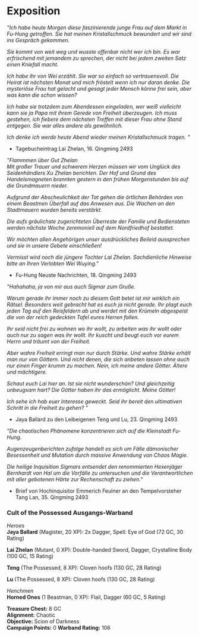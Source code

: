 # Exposition  
*"Ich habe heute Morgen diese faszinierende junge Frau auf dem Markt in Fu-Hung getroffen. Sie hat meinen Kristallschmuck bewundert und wir sind ins Gespräch gekommen.*  

*Sie kommt von weit weg und wusste offenbar nicht wer ich bin. Es war erfrischend mit jemandem zu sprechen, der nicht bei jedem zweiten Satz einen Kniefall macht.*  

*Ich habe ihr von Wei erzählt. Sie war so einfach so vertrauensvoll. Die Heirat ist nächsten Monat und mich fröstelt wenn ich nur daran denke. Die mysteriöse Frau hat gelacht und gesagt jeder Mensch könne frei sein, aber was kann die schon wissen?*  

*Ich habe sie trotzdem zum Abendessen eingeladen, wer weiß vielleicht kann sie ja Papa mit ihrem Gerede von Freiheit überzeugen. Ich muss gestehen, ich fiebere dem nächsten Treffen mit dieser Frau ohne Stand entgegen. Sie war alles andere als gewöhnlich.*  

*Ich denke ich werde heute Abend wieder meinen Kristallschmuck tragen. "*  
 - Tagebucheintrag Lai Zhelan, 16. Qingming 2493


*"Flammmen über Gut Zhelan*  
*Mit großer Trauer und schwerem Herzen müssen wir vom Unglück des Seidenhändlers Xu Zhelan berichten. Der Hof und Grund des Handelsmagneten brannten gestern in den frühen Morgenstunden bis auf die Grundmauern nieder.*  

*Aufgrund der Abscheulichkeit der Tat gehen die örtlichen Behörden von einem Beastmen Überfall auf das Anwesen aus. Die Wachen an den Stadtmauern wurden bereits verstärkt.*  

*Die aufs gräulichste zugerichteten Überreste der Familie und Bediensteten werden nächste Woche zeremoniell auf dem Nordfriedhof bestattet.*  

*Wir möchten allen Angehörigen unser ausdrückliches Beileid aussprechen und sie in unsere Gebete einschließen!*  

*Vermisst wird noch die jüngere Tochter Lai Zhelan. Sachdienliche Hinweise bitte an Ihren Verlobten Wei Wuying."*  
- Fu-Hung Neuste Nachrichten, 18. Qingming 2493



*"Hahahaha, ja von mir aus auch Sigmar zum Gruße.*  

*Warum gerade ihr immer noch zu diesem Gott betet ist mir wirklich ein Rätsel. Besonders weit gebracht hat es euch ja nicht gerade.  Ihr plagt euch jeden Tag auf den Reisfeldern ab und werdet mit den Krümeln abgespeist die von der reich gedeckten Tafel eures Herren fallen.*  

*Ihr seid nicht frei zu wohnen wo ihr wollt, zu arbeiten was ihr wollt oder auch nur zu sagen was ihr wollt. Ihr kuscht und beugt euch vor eurem Herrn und träumt von der Freiheit.*  

*Aber wahre Freiheit erringt man nur durch Stärke. Und wahre Stärke erhält man nur von Göttern. Und nicht denen, die sich anbeten lassen ohne auch nur einen Finger krumm zu machen. Nein, ich meine andere Götter. Ältere und mächtigere.*  

*Schaut euch Lai hier an. Ist sie nicht wunderschön? Und gleichzeitig unbeugsam hart? Die Götter haben ihr das ermöglicht. Meine Götter!*  

*Ich sehe ich hab euer Interesse geweckt. Seid ihr bereit den ultimativen Schritt in die Freiheit zu gehen? "*   
 - Jaya Ballard zu den Leibeigenen Teng und Lu, 23. Qingming 2493


*"Die chaotischen Phänomene konzentrieren sich auf die Kleinstadt Fu-Hung.*  

*Augenzeugenberichten zufolge handelt es sich um Fälle dämonischer Besessenheit und Mutation durch massive Anwendung von Chaos Magie.*   

*Die heilige Inquisition Sigmars entsendet den renommierten Hexenjäger Bernhardt van Hal um die Vorfälle zu untersuchen und die Verantwortlichen mit aller gebotenen Härte zur Rechenschaft zu ziehen.*"
 - Brief von Hochinquisitor Emmerich Feulner an den Tempelvorsteher Tang Lan, 35. Qingming 2493

### Cult of the Possessed Ausgangs-Warband  
*Heroes*  
**Jaya Ballard** (Magister, 20 XP): 2x Dagger, Spell: Eye of God (72 GC, 30 Rating)  

**Lai Zhelan** (Mutant, 0 XP): Double-handed Sword, Dagger, Crystalline Body (100 GC, 15 Rating)  

**Teng** (The Possessed, 8 XP): Cloven hoofs (130 GC, 28 Rating)  

**Lu** (The Possessed, 8 XP): Cloven hoofs (130 GC, 28 Rating)  

*Henchmen*  
**Horned Ones** (1 Beastman, 0 XP): Flail, Dagger (60 GC, 5 Rating)  

**Treasure Chest:** 8 GC  
**Alignment:** Chaotic  
**Objective:** Scion of Darkness  
**Campaign Points:** 0
**Warband Rating:** 106  
